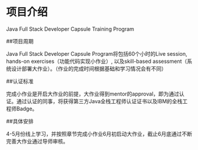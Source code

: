 # 项目介绍
Java Full Stack Developer Capsule Training Program 

##项目周期

Java Full Stack Developer Capsule Program将包括60个小时的Live session, hands-on exercises（功能代码实现小作业）, 以及skill-based assessment（系统设计部署大作业）。（作业的完成时间根据基础和学习情况会有不同）

##认证标准

完成小作业是开启大作业的前提，大作业得到mentor的approval，即为通过认证。通过认证的同事，将获得第三方Java全栈工程师认证证书以及IBM的全栈工程师Badge。

##具体安排

4-5月份线上学习，并按照章节完成小作业6月初启动大作业，截止6月底通过不断完善大作业通过导师审核。

